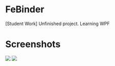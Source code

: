 # FeBinder
[Student Work] Unfinished project. Learning WPF

# Screenshots
<div>
<img src="https://user-images.githubusercontent.com/30534091/170673941-49f11249-e0b4-41a5-a294-ab00fcd10e9e.png"/>
<img src="https://user-images.githubusercontent.com/30534091/170673945-dc73bf2d-8cd4-417f-a588-9d2946bb546b.png"/>
</div>

